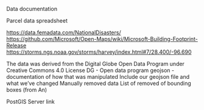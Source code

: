 Data documentation

Parcel data spreadsheet

https://data.femadata.com/NationalDisasters/
https://github.com/Microsoft/Open-Maps/wiki/Microsoft-Building-Footprint-Release
https://storms.ngs.noaa.gov/storms/harvey/index.html#7/28.400/-96.690

The data was derived from the Digital Globe Open Data Program under Creative Commons 4.0 License
DG - Open data program geojson - documentation of how that was manipulated
Include our geojson file and what we’ve changed
Manually removed data
List of removed of bounding boxes (from An)

PostGIS Server link
